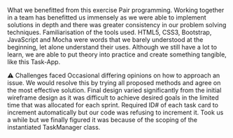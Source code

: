  What we benefitted from this exercise
Pair programming. Working together in a team has benefitted us immensely as we were able to implement solutions in depth and there was greater consistency in our problem solving techniques.
Familiarisation of the tools used. HTML5, CSS3, Bootstrap, JavaScript and Mocha were words that we barely understood at the beginning, let alone understand their uses. Although we still have a lot to learn, we are able to put theory into practice and create something tangible, like this Task-App.


⚠️ Challenges faced
Occasional differing opinions on how to approach an issue. We would resolve this by trying all proposed methods and agree on the most effective solution.
Final design varied significantly from the initial wireframe design as it was difficult to achieve desired goals in the limited time that was allocated for each sprint.
Required ID# of each task card to increment automatically but our code was refusing to increment it. Took us a while but we finally figured it was because of the scoping of the instantiated TaskManager class.
